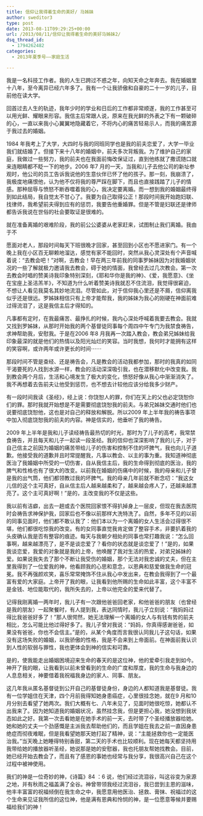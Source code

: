 ```yaml
---
title: 信仰让我得着生命的美好/ 马姊妹
author: sweditor3
type: post
date: 2013-08-11T09:29:25+00:00
url: /2013/08/11/信仰让我得着生命的美好马姊妹2/
dsq_thread_id:
  - 1794262482
categories:
  - 2013年夏季号——家庭生活

---
```

我是一名科技工作者。我的人生已跨过不惑之年，向知天命之年奔去。我在婚姻里十八年，至今离异已经六年多了。我有一个让我骄傲和自豪的二十一岁的儿子，目前他在读大学。

回首过去人生的轨迹，我年少时的学业和日后的工作都非常顺遂，我的工作甚至可以用光鲜、耀眼来形容。我信主后常跟人说，原来在我光鲜的外表之下有一颗破碎的心，一直以来我小心翼翼地隐藏着它，不将内心的痛苦轻易示人，而我的痛苦源于我过去的婚姻。

1984 年我考上了大学，大四时与我的同班同学也是我的前夫恋爱了，大学一毕业我们就结婚了。但接下来十八年的婚姻中，前夫多次背叛我。为了维护自己的家庭，我做过一些努力，我的前夫也在我面前悔改保证过，直到他练就了撒谎随口就来连眼睛都不眨一下的地步。2006 年7 月的一天，当我和儿子去他公司的新址参观时，他公司的员工告诉我说他的生意伙伴已怀了他的孩子。那一刻，我崩溃了，我极度地痛恨他，认为他不仅将我的尊严踩在脚下，而且也直接践踏了儿子的情感。那种屈辱与愤怒不断吞噬着我的心，我决定要离婚。而一想到我的婚姻最终得到如此结局，我自觉太不甘心了。我要为自己取得公正！那段时间我开始跑妇联、找律师，我希望前夫得到应有的惩罚，我要告他重婚罪。但是不管是妇联还是律师都告诉我说在世俗的社会要取证是很难的。

就在准备离婚的艰难阶段，我的前公公婆婆从老家赶来，试图制止我们离婚。我由于不
  
愿面对老人，那段时间每天下班很晚才回家，甚至回到小区也不愿进家门。有一个晚上我在小区百无聊赖地溜达，感觉有家不能回时，突然从我心灵深处有个声音喊着说：“去教会吧！”对啊，去教会！早在两三年前我的同事罗姊妹因为对我婚姻状况的一些了解就极力邀请我去教会，碍于她的情面，我曾经去过几次教会。第一次去教会时唱的赞美诗我印象特别深刻，《耶和华你是我的神》、《爱，我愿意》、《坐在宝座上圣洁羔羊》，不知道为什么听着赞美诗我就忍不住流泪，我觉得很窘迫，不想让人看见我莫名其妙地流泪。尽管如此，对于信仰我心里还是不屑，信仰离我似乎还是很远。罗姊妹相信只有上帝才能帮我，我的姊妹为我心的刚硬在神面前难过得流泪了，这是我信主后才得知的。

凡事都有定时，在我最痛苦、最挣扎的时候，我内心深处呼喊着我要去教会。我就又找到罗姊妹，从那时开始我的两个基督徒同事每个周四中午专门为我禁食祷告，求神帮助我，安慰我。于是在2006 年8 月我再一次踏入教会，教会弟兄姊妹给我印象最深的就是他们的热情以及阳光灿烂的笑容。当时我想，我何时才能拥有这样的笑容啊，或许两年或许更长的时间⋯⋯

那段时间不管是查经、还是祷告会，凡是教会的活动我都参加，那时的我真的如同干渴要死的人找到水源一样，教会的活动深深吸引我，也在潜移默化中改变我。我到教会两个月后，生活和心境发生了极大的变化，愤怒好像从我心中渐渐消失了。我不再想着去告前夫让他受到惩罚，也不想去计较他应该分给我多少财产。

有一段时间我读《圣经》，经上说：你饶恕人的罪，你们在天上的父也必定饶恕你们的罪。那时我就开始想是不是需要彻底饶恕我的前夫。与弟兄姊妹交通时他们也说要彻底饶恕他，这也是对自己的释放和解脱。所以2009 年上半年我的祷告事项中加入彻底饶恕我的前夫的内容。神是信实的，他垂听了我的祷告。

2009 年上半年是我和儿子读经祷告最热切的时光，那时为了儿子的高考，我常禁食祷告，并且每天和儿子一起读一段圣经。我的信仰也深深影响了我的儿子，对于自己信主之前因为婚姻的痛苦带给儿子的伤害和控制不住的坏脾气，我也向儿子道歉。他接受我的道歉并且时常提醒我，凡事以教会、以主的事为重。我知道神彻底医治了我婚姻中所受的一切伤害，自从我信主后，我的生命得到彻底的医治，我的脾气和性格也有了很大的改变。以前我在婚姻的伤痛中的时候，我的母亲和儿子曾是我的出气筒，他们都领教过我的坏脾气。我的母亲几年前就不断念叨：“我这女儿信的这个主可真好，自从信主后人越来越柔和了，越来越会疼人了，还越来越漂亮了。这个主可真好啊！”是的，主改变我的不仅是这些。

我以前有洁癖，出去一趟或去个医院回家恨不得扒掉身上一层皮，但现在我去医院时会祷告求神保护我，回家后也不像以前那样大洗特洗了。自然，多年不见的以前的同事见面时，他们都不敢认我了：他们本以为一个离婚的女人生活会过得很不堪，他们都很吃惊我的改变。有的女同事直觉我肯定做了整容手术，非要扒着我的头皮确认我是否有整容的痕迹。每天与我朝夕相处的同事也常打趣我说：“怎么回事啊，越来越漂亮了，是不是谈恋爱了？看你的状态就是谈恋爱了！”是的，如果我谈恋爱，我爱的对象就是我的上帝，他唤醒了我对生活的热爱，对弟兄姊妹的爱。如果说我失去了那个不断让我受伤的婚姻，那个无法对我忠诚的丈夫，但在主里我得到了一位爱我的神，他看顾我的心思和意念，以恩典和慈爱做我生命的冠冕。我不再强颜欢笑，喜乐常常掩饰不住从我心中发出来，在教会我得到了一个最富有爱的大家庭。上帝开了我的眼，让我看到他所赐的生命如此丰富，这个丰富不是金钱、地位能取代的，我所失去的，上帝以他完全的爱来代替了。

记得我刚离婚一两年时，我儿子有一次跟他爸爸回老家，和他爸爸的朋友（也曾经是我的朋友）一起聚餐时，有人提到我，表达同情时，我儿子立刻说：“我妈妈过得比我爸爸好多了！”那人很愕然，她无法理解一个离婚的女人与有钱有势的前夫相比，怎么可能比他过得好多了。我儿子曾对我说：“妈妈，你真得感谢爸爸，如果没有爸爸，你也不会信主。”是的，从某个角度而言我很认同我儿子这句话，如果没有这场失败的婚姻，以我骄傲的性格，我是不会来到上帝面前。在神面前我认识到人性的软弱与罪性，我也更体会到神的信实和可靠。

是的，使我能走出婚姻困境迎来生命的春天的是这位神，他的爱牵引我走到如今。神开了我的眼，让我看到以前未曾看到的生命的广度和厚度，我的生命与我身边的人息息相关，神要借着我祝福我身边的家人、同事、朋友。

这几年我从匿名基督徒到公开自己的基督徒身份，身边的人都知道我是基督徒。我有一位学姐住在天津，四个月前我得知她身患癌症，心里很挂念她，就在9 月和10 月分别去看望了她两次。我们大概有七、八年未见了，见面时她很吃惊，她都认不出我来了。因为她知道我的婚姻状况，虽然挂念我，但是更担心我，她没想到我状态如此之好。我第一次去看她是在她手术的前一天，去时带了个圣经播放器给她。她和她的丈夫一个劲感慨是主派我去帮助他们的，而且学姐在我去之前一直因身患绝症而彻夜难眠，但是我看望她那天她打起了精神，说：“主能拯救你也一定能医治我。”当天晚上她睡得特别香甜，第二天的手术也比较顺利。现在她每天都坚持用我带给她的播放器听圣经，她说那是她的安慰器，我也托朋友帮她找教会。目前，她已经开始去教会了，而且有了感恩的事她也经常与我分享，我很高兴自己在这个过程中被神使用。

我们的神是一位奇妙的神，《诗篇》84 ：6 说，他们经过流泪谷，叫这谷变为泉源之地，并有秋雨之福盖满了全谷。神曾带领我经过流泪谷，我已尝到主恩的滋味，他丰丰富富的祝福倾倒在我生命之中，我愿意用他医治、拯救、膏抹、祝福过的这个生命来见证我所信的这位神，他是满有恩典和怜悯的神，是一位愿意等候并要赐福给我们的神！
